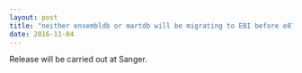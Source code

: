 ```yaml
---
layout: post
title: "neither ensembldb or martdb will be migrating to EBI before e87"
date: 2016-11-04
---
```


Release will be carried out at Sanger.

